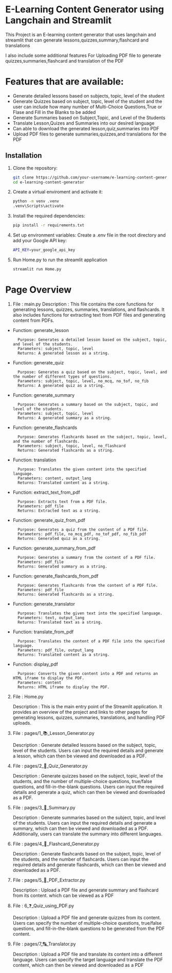 # E-Learning Content Generator using Langchain and Streamlit

This Project is an E-learning content generator that uses langchain and streamlit that can generate lessons,quizzes,summary,flashcard and translations

I also include some additional features For Uploading PDF file to generate quizzes,summaries,flashcard and translation of the PDF

# Features that are available:

- Generate detailed lessons based on subjects, topic, level of the student
- Generate Quizzes based on subject, topic, level of the student and the user can include how many number of Multi-Choice Questions,True or Flase and Fill in the Blanks to be added
- Generate Summaries based on Subject,Topic, and Level of the Students
- Translate Lesson,Quizes and Summaries into our desired language
- Can able to download the generated lesson,quiz,summaries into PDF
- Upload PDF files to generate summaries,quizzes,and translations for the PDF

## Installation

1. Clone the repository:
   ```sh
   git clone https://github.com/your-username/e-learning-content-generator.git
   cd e-learning-content-generator

2. Create a virtual enviroment and activate it:
    ```sh
    python -m venv .venv
    .venv\Scripts\activate

3. Install the required dependencies:
    ```sh 
    pip install -r requirements.txt

4. Set up environment variables: Create a .env file in the root directory   and add your Google API key:
    ```sh
    API_KEY=your_google_api_key

5. Run Home.py to run the streamlit application
    ```sh
    streamlit run Home.py

# Page Overview

1. File : main.py
    Description : This file contains the core functions for generating lessons, quizzes, summaries, translations, and flashcards. It also includes functions for extracting text from PDF files and generating content from PDFs.

- Function: generate_lesson

        Purpose: Generates a detailed lesson based on the subject, topic, and level of the students.
        Parameters: subject, topic, level
        Returns: A generated lesson as a string.
- Function: generate_quiz

        Purpose: Generates a quiz based on the subject, topic, level, and the number of different types of questions.
        Parameters: subject, topic, level, no_mcq, no_tof, no_fib
        Returns: A generated quiz as a string.
- Function: generate_summary

        Purpose: Generates a summary based on the subject, topic, and level of the students.
        Parameters: subject, topic, level
        Returns: A generated summary as a string.
- Function: generate_flashcards

        Purpose: Generates flashcards based on the subject, topic, level, and the number of flashcards.
        Parameters: subject, topic, level, no_flashcard
        Returns: Generated flashcards as a string.
- Function: translation

        Purpose: Translates the given content into the specified language.
        Parameters: content, output_lang
        Returns: Translated content as a string.
- Function: extract_text_from_pdf

        Purpose: Extracts text from a PDF file.
        Parameters: pdf_file
        Returns: Extracted text as a string.

- Function: generate_quiz_from_pdf

        Purpose: Generates a quiz from the content of a PDF file.
        Parameters: pdf_file, no_mcq_pdf, no_tof_pdf, no_fib_pdf
        Returns: Generated quiz as a string.

- Function: generate_summary_from_pdf

        Purpose: Generates a summary from the content of a PDF file.
        Parameters: pdf_file
        Returns: Generated summary as a string.

- Function: generate_flashcards_from_pdf

        Purpose: Generates flashcards from the content of a PDF file.
        Parameters: pdf_file
        Returns: Generated flashcards as a string.

- Function: generate_translator

        Purpose: Translates the given text into the specified language.
        Parameters: text, output_lang
        Returns: Translated text as a string.

- Function: translate_from_pdf

        Purpose: Translates the content of a PDF file into the specified language.
        Parameters: pdf_file, output_lang
        Returns: Translated content as a string.

- Function: display_pdf

        Purpose: Converts the given content into a PDF and returns an HTML iframe to display the PDF.
        Parameters: content
        Returns: HTML iframe to display the PDF.

2. File : Home.py
    
    Description : This is the main entry point of the Streamlit application. It provides an overview of the project and links to other pages for generating lessons, quizzes, summaries, translations, and handling PDF uploads.

3. File : pages/1_📚_Lesson_Generator.py
    
    Description :  Generate detailed lessons based on the subject, topic, level of the students. Users can input the required details and generate a lesson, which can then be viewed and downloaded as a PDF.

4. File : pages/2_📝_Quiz_Generator.py
    
    Description : Generate quizzes based on the subject, topic, level of the students, and the number of multiple-choice questions, true/false questions, and fill-in-the-blank questions. Users can input the required details and generate a quiz, which can then be viewed and downloaded as a PDF.

5. File : pages/3_💬_Summary.py
    
    Description : Generate summaries based on the subject, topic, and level of the students. Users can input the required details and generate a summary, which can then be viewed and downloaded as a PDF. Additionally, users can translate the summary into different languages.

6. File : pages/4_📇_Flashcard_Generator.py
    
    Description : Generate flashcards based on the subject, topic, level of the students, and the number of flashcards. Users can input the required details and generate flashcards, which can then be viewed and downloaded as a PDF.

7. File : pages/5_🎴_PDF_Extractor.py
    
    Description : Upload a PDF file and generate summary and flashcard from its content. which can be viewed as a PDF

8. File : 6_❓_Quiz_using_PDF.py

    Description : Upload a PDF file and generate quizzes from its content. Users can specify the number of multiple-choice questions, true/false questions, and fill-in-the-blank questions to be generated from the PDF content.

9. File : pages/7_🔠_Translator.py
    
    Description : Upload a PDF file and translate its content into a different language. Users can specify the target language and translate the PDF content, which can then be viewed and downloaded as a PDF